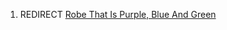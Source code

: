 1.  REDIRECT [Robe That Is Purple, Blue And
    Green](Robe_That_Is_Purple,_Blue_And_Green "wikilink")
